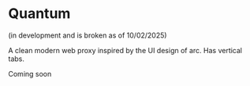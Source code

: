 # Quantum
(in development and is broken as of 10/02/2025)

A clean modern web proxy inspired by the UI design of arc. Has vertical tabs.

Coming soon

